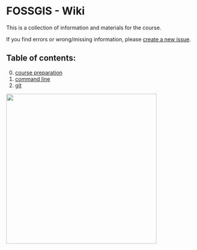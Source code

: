 # FOSSGIS - Wiki

This is a collection of information and materials for the course.  

If you find errors or wrong/missing information, please [create a new issue](https://github.com/fossgis2122/home/issues).

## Table of contents:

0. [course preparation](./docs/course_preparation.md)
1. [command line](./docs/commandline.md)
2. [git](./docs/git.md)


<img src="https://a.fsdn.com/con/app/proj/osgeo-live/screenshots/Osgeolive_wordle.png/max/max/1" height="400" />


